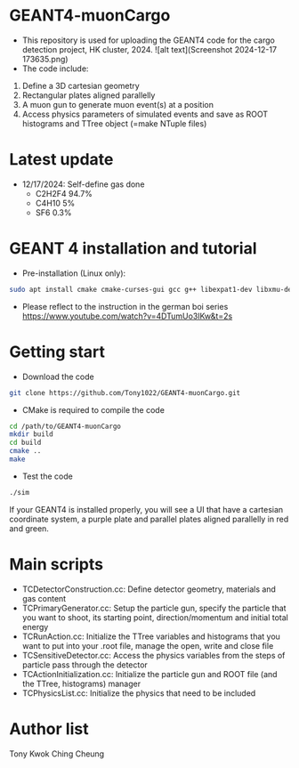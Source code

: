 # GEANT4-muonCargo
* This repository is used for uploading the GEANT4 code for the cargo detection project, HK cluster, 2024.
![alt text](Screenshot 2024-12-17 173635.png)
* The code include:
1. Define a 3D cartesian geometry
2. Rectangular plates aligned parallelly
3. A muon gun to generate muon event(s) at a position
4. Access physics parameters of simulated events and save as ROOT histograms and TTree object (=make NTuple files)

# Latest update
* 12/17/2024: Self-define gas done
  - C2H2F4 94.7%
  - C4H10 5%
  - SF6 0.3%

# GEANT 4 installation and tutorial
* Pre-installation (Linux only):
```sh
sudo apt install cmake cmake-curses-gui gcc g++ libexpat1-dev libxmu-dev libmotif-dev qtbase5-dev qtchooser qt5-qmake qtbase5-dev-tools
```
* Please reflect to the instruction in the german boi series https://www.youtube.com/watch?v=4DTumUo3IKw&t=2s

# Getting start
* Download the code
```sh
git clone https://github.com/Tony1022/GEANT4-muonCargo.git
```
* CMake is required to compile the code
```sh
cd /path/to/GEANT4-muonCargo
mkdir build
cd build
cmake ..
make
```
* Test the code
```sh
./sim
```
If your GEANT4 is installed properly, you will see a UI that have a cartesian coordinate system, a purple plate and parallel plates aligned parallelly in red and green.

# Main scripts
* TCDetectorConstruction.cc: Define detector geometry, materials and gas content
* TCPrimaryGenerator.cc: Setup the particle gun, specify the particle that you want to shoot, its starting point, direction/momentum and initial total energy
* TCRunAction.cc: Initialize the TTree variables and histograms that you want to put into your .root file, manage the open, write and close file
* TCSensitiveDetector.cc: Access the physics variables from the steps of particle pass through the detector
* TCActionInitialization.cc: Initialize the particle gun and ROOT file (and the TTree, histograms) manager
* TCPhysicsList.cc: Initialize the physics that need to be included

# Author list
Tony Kwok Ching Cheung
